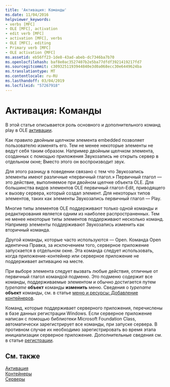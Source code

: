 ```yaml
---
title: 'Активация: Команды'
ms.date: 11/04/2016
helpviewer_keywords:
- verbs [MFC]
- OLE [MFC], activation
- edit verb [MFC]
- activation [MFC], verbs
- OLE [MFC], editing
- Primary verb [MFC]
- OLE activation {MFC]
ms.assetid: eb56ff23-1de8-43ad-abeb-dc7346ba7b70
ms.openlocfilehash: baf8e0ac3527407b2e5ba77dfdf3921419217fd7
ms.sourcegitcommit: c3093251193944840e3d0a068ecc30e6449624ba
ms.translationtype: MT
ms.contentlocale: ru-RU
ms.lasthandoff: 03/04/2019
ms.locfileid: "57267918"
---
```

# <a name="activation-verbs"></a>Активация: Команды

В этой статье описывается роль основного и дополнительного команд play в OLE [активации](../mfc/activation-cpp.md).

Как правило двойным щелчком элемента embedded позволяет пользователю изменять его. Тем не менее некоторые элементы не ведут себя таким образом. Например двойным щелчком элемента, созданных с помощью приложения Звукозапись не открыть сервер в отдельном окне; Вместо этого он воспроизводит звук.

Для этого разницу в поведении связано с тем что Звукозапись элементы имеют различные «первичный глагол.» Первичный глагол — это действие, выполняемое при двойном щелчке объекта OLE. Для большинства видов элементов OLE первичный глагол-Edit, приводящего к вызову сервера, который создал элемент. Для некоторых типов элементов, таких как элементы Звукозапись первичный глагол — Play.

Многие типы элементов OLE поддерживают только одной команды и редактирования является одним из наиболее распространенных. Тем не менее некоторые типы элементов поддерживают несколько команд. Например элементы поддерживают Звукозапись изменить как вторичный команда.

Другой команды, которые часто используются — Open. Команда Open идентична Правка, за исключением того, серверное приложение запускается в отдельном окне. Эта команда следует использовать, когда приложение-контейнер или серверное приложение не поддерживает активацию на месте.

При выборе элемента следует вызвать любые действия, отличные от первичный глагол командой подменю. Это подменю содержит все команды, поддерживаемые элементом и обычно достигается путем *typename* **объект** команды **изменить** меню. Сведения о *typename* **объект** команды, см. в статье [меню и ресурсы: Добавление контейнеров](../mfc/menus-and-resources-container-additions.md).

Команд, которые поддерживает серверного приложения, перечислены в базе данных регистрации Windows. Если серверное приложение написан с помощью библиотеки Microsoft Foundation Class, автоматически зарегистрирует все команды, при запуске сервера. В противном случае их необходимо зарегистрировать во время этапа инициализации серверное приложение. Дополнительные сведения см. в статье [регистрации](../mfc/registration.md).

## <a name="see-also"></a>См. также

[Активация](../mfc/activation-cpp.md)<br/>
[Контейнеры](../mfc/containers.md)<br/>
[Серверы](../mfc/servers.md)
